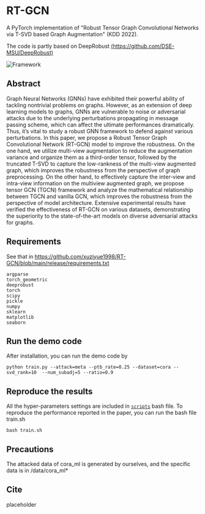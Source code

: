 # RT-GCN

A PyTorch implementation of "Robust Tensor Graph Convolutional Networks via T-SVD based Graph Augmentation" (KDD 2022).

The code is partly based on DeepRobust [(https://github.com/DSE-MSU/DeepRobust)](https://github.com/DSE-MSU/DeepRobust)

![Framework](https://user-images.githubusercontent.com/33544785/170969029-a84aabea-f00e-40c2-9dd6-70f835ec6f42.jpg)

## Abstract 
Graph Neural Networks (GNNs) have exhibited their powerful ability of tackling nontrivial problems on graphs. However, as an extension of deep learning models to graphs, GNNs are vulnerable to noise or adversarial attacks due to the underlying perturbations propagating in message passing scheme, which can affect the ultimate performances dramatically. Thus, it’s vital to study a robust GNN framework to defend against various perturbations. In this paper, we propose a Robust Tensor Graph Convolutional Network (RT-GCN) model to improve the robustness. On the one hand, we utilize multi-view augmentation to reduce the augmentation variance and organize them as a third-order tensor, followed by the truncated T-SVD to capture the low-rankness of the multi-view augmented graph, which improves the robustness from the perspective of graph preprocessing. On the other hand, to effectively capture the inter-view and intra-view information on the multiview augmented graph, we propose tensor GCN (TGCN) framework and analyze the mathematical relationship between TGCN and vanilla GCN, which improves the robustness from the perspective of model architecture. Extensive experimental results have verified the effectiveness of RT-GCN on various datasets, demonstrating the superiority to the state-of-the-art  models on diverse adversarial attacks for graphs.

## Requirements
See that in https://github.com/xuziyue1998/RT-GCN/blob/main/release/requirements.txt
```
argparse
torch_geometric
deeprobust
torch
scipy
pickle
numpy
sklearn
matplotlib
seaborn
```

## Run the demo code
After installation, you can run the demo code by
```
python train.py --attack=meta --ptb_rate=0.25 --dataset=cora --svd_rank=10  --num_subadj=5 --ratio=0.9
```

## Reproduce the results
All the hyper-parameters settings are included in [`scripts`](https://github.com/xuziyue1998/RT-GCN/blob/main/release/train.sh) bash file.
To reproduce the performance reported in the paper, you can run the bash file train.sh
```
bash train.sh
```

## Precautions
The attacked data of cora_ml is generated by ourselves, and the specific data is in /data/cora_ml*

## Cite
placeholder